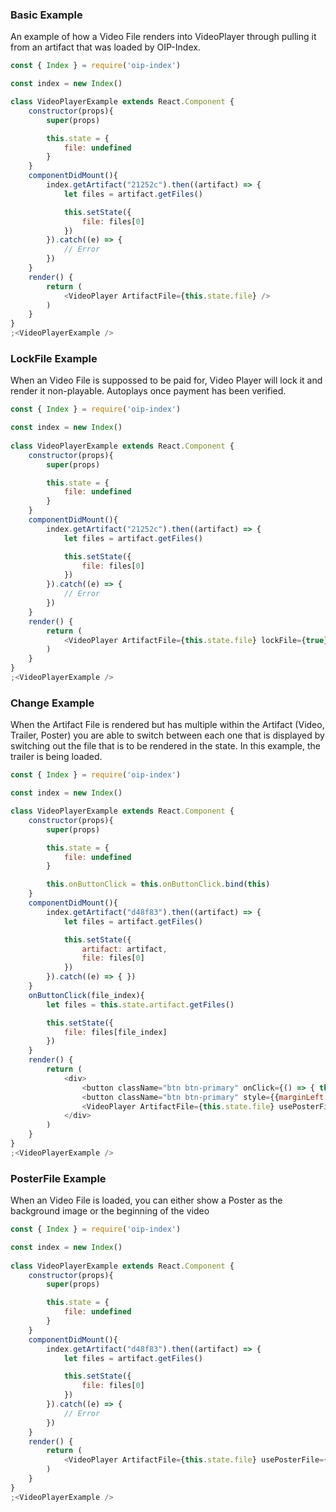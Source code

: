 ### Basic Example
An example of how a Video File renders into VideoPlayer through pulling it from an artifact that was loaded by OIP-Index.

```js
const { Index } = require('oip-index')

const index = new Index()

class VideoPlayerExample extends React.Component {
    constructor(props){
        super(props)

        this.state = {
            file: undefined
        }
    }
    componentDidMount(){
        index.getArtifact("21252c").then((artifact) => {
            let files = artifact.getFiles()

            this.setState({
                file: files[0]
            })
        }).catch((e) => {
            // Error
        })
    }
	render() {
		return (
			<VideoPlayer ArtifactFile={this.state.file} />
		)
	}
}
;<VideoPlayerExample />
```

### LockFile Example
When an Video File is suppossed to be paid for, Video Player will lock it and render it non-playable. Autoplays once payment has been verified.

```js
const { Index } = require('oip-index')

const index = new Index()
    
class VideoPlayerExample extends React.Component {
    constructor(props){
        super(props)

        this.state = {
            file: undefined
        }
    }
    componentDidMount(){
        index.getArtifact("21252c").then((artifact) => {
            let files = artifact.getFiles()

            this.setState({
                file: files[0]
            })
        }).catch((e) => {
            // Error
        })
    }
	render() {
		return (
			<VideoPlayer ArtifactFile={this.state.file} lockFile={true} />
		)
	}
}
;<VideoPlayerExample />
```
### Change Example
When the Artifact File is rendered but has multiple within the Artifact (Video, Trailer, Poster) you are able to switch between each one that is displayed by switching out the file that is to be rendered in the state. In this example, the trailer is being loaded.

```js
const { Index } = require('oip-index')

const index = new Index()

class VideoPlayerExample extends React.Component {
    constructor(props){
        super(props)

        this.state = {
            file: undefined
        }

        this.onButtonClick = this.onButtonClick.bind(this)
    }
    componentDidMount(){
        index.getArtifact("d48f83").then((artifact) => {
            let files = artifact.getFiles()

            this.setState({
                artifact: artifact,
                file: files[0]
            })
        }).catch((e) => { })
    }
    onButtonClick(file_index){
        let files = this.state.artifact.getFiles()

        this.setState({
            file: files[file_index]
        })
    }
	render() {
		return (
            <div>  
                <button className="btn btn-primary" onClick={() => { this.onButtonClick(0) }}>Watch Movie</button>
                <button className="btn btn-primary" style={{marginLeft: "10px"}} onClick={() => { this.onButtonClick(1) }}>Watch Trailer</button>
                <VideoPlayer ArtifactFile={this.state.file} usePosterFile={false} />
            </div>
		)
	}
}
;<VideoPlayerExample />

```
### PosterFile Example
When an Video File is loaded, you can either show a Poster as the background image or the beginning of the video

```js
const { Index } = require('oip-index')

const index = new Index()
    
class VideoPlayerExample extends React.Component {
    constructor(props){
        super(props)

        this.state = {
            file: undefined
        }
    }
    componentDidMount(){
        index.getArtifact("d48f83").then((artifact) => {
            let files = artifact.getFiles()

            this.setState({
                file: files[0]
            })
        }).catch((e) => {
            // Error
        })
    }
	render() {
		return (
			<VideoPlayer ArtifactFile={this.state.file} usePosterFile={true} />
		)
	}
}
;<VideoPlayerExample />
```